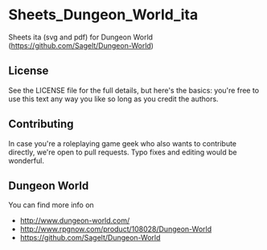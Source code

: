 Sheets_Dungeon_World_ita
========================
Sheets ita (svg and pdf) for Dungeon World (https://github.com/Sagelt/Dungeon-World)

## License
See the LICENSE file for the full details, but here's the basics: you're free to use this text any way you like so long as you credit the authors.

## Contributing
In case you're a roleplaying game geek who also wants to contribute directly, we're open to pull requests. Typo fixes and editing would be wonderful.

## Dungeon World
You can find more info on
- http://www.dungeon-world.com/
- http://www.rpgnow.com/product/108028/Dungeon-World
- https://github.com/Sagelt/Dungeon-World
